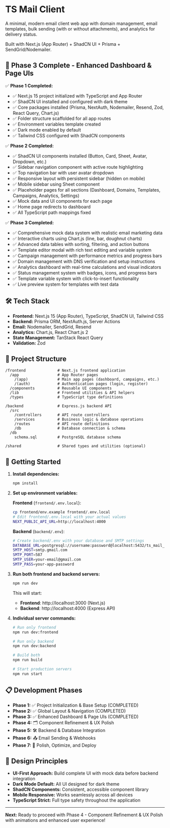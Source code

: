 # TS Mail Client

A minimal, modern email client web app with domain management, email templates, bulk sending (with or without attachments), and analytics for delivery status.

Built with Next.js (App Router) + ShadCN UI + Prisma + SendGrid/Nodemailer.

## 🚀 Phase 3 Complete - Enhanced Dashboard & Page UIs

✅ **Phase 1 Completed:**
- ✅ Next.js 15 project initialized with TypeScript and App Router
- ✅ ShadCN UI installed and configured with dark theme
- ✅ Core packages installed (Prisma, NextAuth, Nodemailer, Resend, Zod, React Query, Chart.js)
- ✅ Folder structure scaffolded for all app routes
- ✅ Environment variables template created
- ✅ Dark mode enabled by default
- ✅ Tailwind CSS configured with ShadCN components

✅ **Phase 2 Completed:**
- ✅ ShadCN UI components installed (Button, Card, Sheet, Avatar, Dropdown, etc.)
- ✅ Sidebar navigation component with active route highlighting
- ✅ Top navigation bar with user avatar dropdown
- ✅ Responsive layout with persistent sidebar (hidden on mobile)
- ✅ Mobile sidebar using Sheet component
- ✅ Placeholder pages for all sections (Dashboard, Domains, Templates, Campaigns, Analytics, Settings)
- ✅ Mock data and UI components for each page
- ✅ Home page redirects to dashboard
- ✅ All TypeScript path mappings fixed

✅ **Phase 3 Completed:**
- ✅ Comprehensive mock data system with realistic email marketing data
- ✅ Interactive charts using Chart.js (line, bar, doughnut charts)
- ✅ Advanced data tables with sorting, filtering, and action buttons
- ✅ Template editor modal with rich text editing and variable system
- ✅ Campaign management with performance metrics and progress bars
- ✅ Domain management with DNS verification and setup instructions
- ✅ Analytics dashboard with real-time calculations and visual indicators
- ✅ Status management system with badges, icons, and progress bars
- ✅ Template variable system with click-to-insert functionality
- ✅ Live preview system for templates with test data

## 🛠 Tech Stack

- **Frontend:** Next.js 15 (App Router), TypeScript, ShadCN UI, Tailwind CSS
- **Backend:** Prisma ORM, NextAuth.js, Server Actions
- **Email:** Nodemailer, SendGrid, Resend
- **Analytics:** Chart.js, React Chart.js 2
- **State Management:** TanStack React Query
- **Validation:** Zod

## 📁 Project Structure

```
/frontend              # Next.js frontend application
  /app                 # App Router pages
    /(app)             # Main app pages (dashboard, campaigns, etc.)
    /(auth)            # Authentication pages (login, register)
  /components          # Reusable UI components
  /lib                 # Frontend utilities & API helpers
  /types               # TypeScript type definitions

/backend               # Express.js backend API
  /src
    /controllers       # API route controllers
    /services          # Business logic & database operations
    /routes            # API route definitions
    /db                # Database connection & schema
  /db
    schema.sql         # PostgreSQL database schema

/shared                # Shared types and utilities (optional)
```

## 🚀 Getting Started

1. **Install dependencies:**
   ```bash
   npm install
   ```

2. **Set up environment variables:**
   
   **Frontend** (`frontend/.env.local`):
   ```bash
   cp frontend/env.example frontend/.env.local
   # Edit frontend/.env.local with your actual values
   NEXT_PUBLIC_API_URL=http://localhost:4000
   ```
   
   **Backend** (`backend/.env`):
   ```bash
   # Create backend/.env with your database and SMTP settings
   DATABASE_URL=postgresql://username:password@localhost:5432/ts_mail_client
   SMTP_HOST=smtp.gmail.com
   SMTP_PORT=587
   SMTP_USER=your-email@gmail.com
   SMTP_PASS=your-app-password
   ```

3. **Run both frontend and backend servers:**
   ```bash
   npm run dev
   ```
   
   This will start:
   - **Frontend**: http://localhost:3000 (Next.js)
   - **Backend**: http://localhost:4000 (Express API)

4. **Individual server commands:**
   ```bash
   # Run only frontend
   npm run dev:frontend
   
   # Run only backend  
   npm run dev:backend
   
   # Build both
   npm run build
   
   # Start production servers
   npm run start
   ```

## 📋 Development Phases

- **Phase 1:** ✅ Project Initialization & Base Setup (COMPLETED)
- **Phase 2:** ✅ Global Layout & Navigation (COMPLETED)
- **Phase 3:** ✅ Enhanced Dashboard & Page UIs (COMPLETED)
- **Phase 4:** 🗂 Component Refinement & UX Polish
- **Phase 5:** 🛠 Backend & Database Integration
- **Phase 6:** 📤 Email Sending & Webhooks
- **Phase 7:** 🚀 Polish, Optimize, and Deploy

## 🎨 Design Principles

- **UI-First Approach:** Build complete UI with mock data before backend integration
- **Dark Mode Default:** All UI designed for dark theme
- **ShadCN Components:** Consistent, accessible component library
- **Mobile Responsive:** Works seamlessly across all devices
- **TypeScript Strict:** Full type safety throughout the application

---

**Next:** Ready to proceed with Phase 4 - Component Refinement & UX Polish with animations and enhanced user experience!
